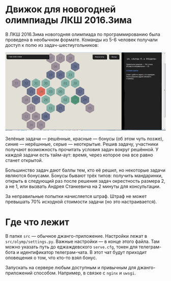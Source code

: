 # Движок для новогодней олимпиады ЛКШ 2016.Зима

В ЛКШ 2016.Зима новогодняя олимпиада по программированию была проведена в необычном формате. Команды из 5-6 человек получали доступ к полю из задач-шестиугольников:

![Новогодня олимпиада ЛКШ 2016.Зима](screenshot.jpg)

Зелёные задачи — решённые, красные — бонусы (об этом чуть позже), синие — нерёшнные, серые — неоткрытые. Решив задачу, участники получают возможность прочитать условия задач вокруг решённой.
У каждой задачи есть тайм-аут: время, через которое она все равно станет открытой.

Большинство задач дают баллы тем, кто её решил, но некоторые задачи являются бонусами. Бонусы бывают трёх типов: получить мандаринки, открыть в следующий раз после решения задач окрестность размера 2, а не 1, 
или вызвать Андрея Станкевича на 2 минуты для консультации.

За неправильные попытки начисляется штраф. Штраф не может превышать 70% исходной стоимости задачи (но это настраивается).

# Где что лежит

В папке `src` — обычное джанго-приложение. Настройки лежат в `src/olymp/settings.py`. Важные настройки — в конце этого файла. 
Там можно указать путь до еджаждевского `serve.cfg`, токен для телеграм-бота и идентификатор телеграм-чата. В этот чат будут приходит оповещения о том, что кто-то взял бонус.

Запускать на сервере любым доступным и привычным для джанго-приложений способом. Например, в связке с `nginx` и `uwsgi`.
